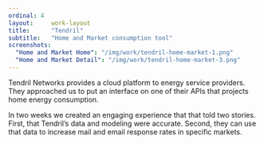 ```yaml
---
ordinal: 4
layout:     work-layout
title:      "Tendril"
subtitle:   "Home and Market consumption tool"
screenshots:
  "Home and Market Home": "/img/work/tendril-home-market-1.png"
  "Home and Market Detail": "/img/work/tendril-home-market-3.png"
---
```


Tendril Networks provides a cloud platform to energy service providers. They approached us to put an interface on one of their APIs that projects home energy consumption.

In two weeks we created an engaging experience that that told two stories. First, that Tendril’s data and modeling were accurate. Second, they can use that data to increase mail and email response rates in specific markets.
